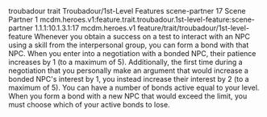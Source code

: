 <ability>
  <metadata>
    <class>troubadour</class>
    <feature_type>trait</feature_type>
    <file_dpath>Troubadour/1st-Level Features</file_dpath>
    <item_id>scene-partner</item_id>
    <item_index>17</item_index>
    <item_name>Scene Partner</item_name>
    <level>1</level>
    <scc>mcdm.heroes.v1:feature.trait.troubadour.1st-level-feature:scene-partner</scc>
    <scdc>1.1.1:10.1.3.1:17</scdc>
    <source>mcdm.heroes.v1</source>
    <type>feature/trait/troubadour/1st-level-feature</type>
  </metadata>
  <effects>
    <effect type="mundane">Whenever you obtain a success on a test to interact with an NPC using a skill from the interpersonal group, you can form a bond with that NPC. When you enter into a negotiation with a bonded NPC, their patience increases by 1 (to a maximum of 5). Additionally, the first time during a negotiation that you personally make an argument that would increase a bonded NPC&apos;s interest by 1, you instead increase their interest by 2 (to a maximum of 5).
You can have a number of bonds active equal to your level. When you form a bond with a new NPC that would exceed the limit, you must choose which of your active bonds to lose.</effect>
  </effects>
</ability>
